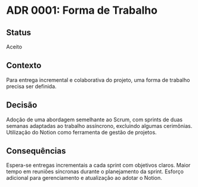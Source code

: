 # ADR 0001: Forma de Trabalho

## Status
Aceito

## Contexto
Para entrega incremental e colaborativa do projeto, uma forma de trabalho precisa ser definida.

## Decisão
Adoção de uma abordagem semelhante ao Scrum, com sprints de duas semanas adaptadas ao trabalho assíncrono, excluindo algumas cerimônias. Utilização do Notion como ferramenta de gestão de projetos.

## Consequências
Espera-se entregas incrementais a cada sprint com objetivos claros. Maior tempo em reuniões síncronas durante o planejamento da sprint. Esforço adicional para gerenciamento e atualização ao adotar o Notion.
